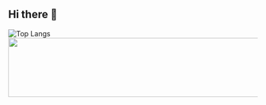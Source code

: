 ## Hi there 👋
![Top Langs](https://github-readme-stats.vercel.app/api/top-langs/?username=sooh329&layout=compact)
<a href="https://github.com/devxb/gitanimals">
  <img
    src="https://render.gitanimals.org/lines/sooh329?pet-id=652355305105252516"
    width="600"
    height="120"
  />
</a>
  
